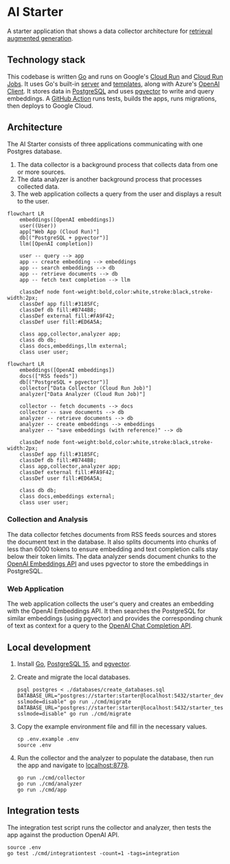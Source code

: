 # AI Starter

A starter application that shows a data collector architecture for [retrieval augmented generation](https://en.wikipedia.org/wiki/Prompt_engineering#Retrieval-augmented_generation).

## Technology stack

This codebase is written [Go](https://go.dev/) and runs on Google's [Cloud Run](https://cloud.google.com/run) and
[Cloud Run Jobs](https://cloud.google.com/run/docs/quickstarts/jobs/create-execute).
It uses Go's built-in [server](https://pkg.go.dev/net/http) and [templates](https://pkg.go.dev/html/template), along
with Azure's [OpenAI Client](https://pkg.go.dev/github.com/Azure/azure-sdk-for-go/sdk/ai/azopenai).
It stores data in [PostgreSQL](https://www.postgresql.org/) and uses [pgvector](https://github.com/pgvector/pgvector) to
write and query embeddings. 
A [GitHub Action](https://github.com/features/actions) runs tests, builds the apps, runs migrations, then deploys to
Google Cloud.

## Architecture

The AI Starter consists of three applications communicating with one Postgres database.

1.  The data collector is a background process that collects data from one or more sources.
1.  The data analyzer is another background process that processes collected data.
1.  The web application collects a query from the user and displays a result to the user.

```mermaid
flowchart LR
    embeddings([OpenAI embeddings])
    user((User))
    app["Web App (Cloud Run)"]
    db[("PostgreSQL + pgvector")]
    llm([OpenAI completion])
    
    user -- query --> app
    app -- create embedding --> embeddings
    app -- search embeddings --> db
    app -- retrieve documents --> db
    app -- fetch text completion --> llm

    classDef node font-weight:bold,color:white,stroke:black,stroke-width:2px;
    classDef app fill:#3185FC;
    classDef db fill:#B744B8;
    classDef external fill:#FA9F42;
    classDef user fill:#ED6A5A;

    class app,collector,analyzer app;
    class db db;
    class docs,embeddings,llm external;
    class user user;
```

```mermaid
flowchart LR
    embeddings([OpenAI embeddings])
    docs(["RSS feeds"])
    db[("PostgreSQL + pgvector")]
    collector["Data Collector (Cloud Run Job)"]
    analyzer["Data Analyzer (Cloud Run Job)"]
    
    collector -- fetch documents --> docs
    collector -- save documents --> db
    analyzer -- retrieve documents --> db
    analyzer -- create embeddings --> embeddings
    analyzer -- "save embeddings (with reference)" --> db

    classDef node font-weight:bold,color:white,stroke:black,stroke-width:2px;
    classDef app fill:#3185FC;
    classDef db fill:#B744B8;
    class app,collector,analyzer app;
    classDef external fill:#FA9F42;
    classDef user fill:#ED6A5A;

    class db db;
    class docs,embeddings external;
    class user user;
```

### Collection and Analysis

The data collector fetches documents from RSS feeds sources and stores the document text in the database.
It also splits documents into chunks of less than 6000 tokens to ensure embedding and text completion calls stay below
their token limits.
The data analyzer sends document chunks to the [OpenAI Embeddings API](https://platform.openai.com/docs/guides/embeddings)
and uses pgvector to store the embeddings in PostgreSQL.

### Web Application

The web application collects the user's query and creates an embedding with the OpenAI Embeddings API.
It then searches the PostgreSQL for similar embeddings (using pgvector) and provides the corresponding chunk of text as
context for a query to the [OpenAI Chat Completion API](https://platform.openai.com/docs/api-reference/chat).

## Local development

1.  Install [Go](https://formulae.brew.sh/formula/go), [PostgreSQL 15](https://formulae.brew.sh/formula/postgresql@15), and
[pgvector](https://github.com/pgvector/pgvector).

1.  Create and migrate the local databases.
    ```shell
    psql postgres < ./databases/create_databases.sql
    DATABASE_URL="postgres://starter:starter@localhost:5432/starter_development?sslmode=disable" go run ./cmd/migrate
    DATABASE_URL="postgres://starter:starter@localhost:5432/starter_test?sslmode=disable" go run ./cmd/migrate
    ```

1.  Copy the example environment file and fill in the necessary values.
    ```shell
    cp .env.example .env 
    source .env
    ```

1.  Run the collector and the analyzer to populate the database, then run the app and navigate to
    [localhost:8778](http://localhost:8778).        

    ```shell
    go run ./cmd/collector
    go run ./cmd/analyzer
    go run ./cmd/app
    ```

## Integration tests

The integration test script runs the collector and analyzer, then tests the app against the production OpenAI API.

```shell
source .env
go test ./cmd/integrationtest -count=1 -tags=integration
```
